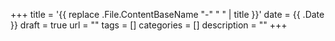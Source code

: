 +++
title = '{{ replace .File.ContentBaseName "-" " " | title }}'
date = {{ .Date }}
draft = true
url = ""
tags = []
categories = []
description = ""
+++
